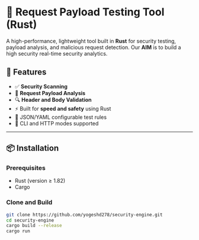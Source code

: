 # 🔐 Request Payload Testing Tool (Rust)

A high-performance, lightweight tool built in **Rust** for security testing, payload analysis, and malicious request detection. Our **AIM** is to build a high security real-time security analytics.

## 🚀 Features

- ✅ **Security Scanning**
- 🧪 **Request Payload Analysis**
- 🔍 **Header and Body Validation**
- ⚡ Built for **speed and safety** using Rust
- 📄 JSON/YAML configurable test rules
- 🧰 CLI and HTTP modes supported

---

## 📦 Installation

### Prerequisites

- Rust (version ≥ 1.82)
- Cargo

### Clone and Build

```bash
git clone https://github.com/yogeshd278/security-engine.git
cd security-engine
cargo build --release
cargo run
